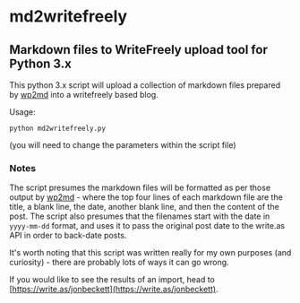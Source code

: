 # md2writefreely

## Markdown files to WriteFreely upload tool for Python 3.x

This python 3.x script will upload a collection of markdown files prepared by [wp2md](https://github.com/jonbeckett/wp2md) into a writefreely based blog.

Usage:

`python md2writefreely.py`

(you will need to change the parameters within the script file)


### Notes

The script presumes the markdown files will be formatted as per those output by [wp2md](https://github.com/jonbeckett/wp2md) - where the top four lines of each markdown file are the title, a blank line, the date, another blank line, and then the content of the post. The script also presumes that the filenames start with the date in `yyyy-mm-dd` format, and uses it to pass the original post date to the write.as API in order to back-date posts.

It's worth noting that this script was written really for my own purposes (and curiosity) - there are probably lots of ways it can go wrong.

If you would like to see the results of an import, head to [https://write.as/jonbeckett](https://write.as/jonbeckett).
